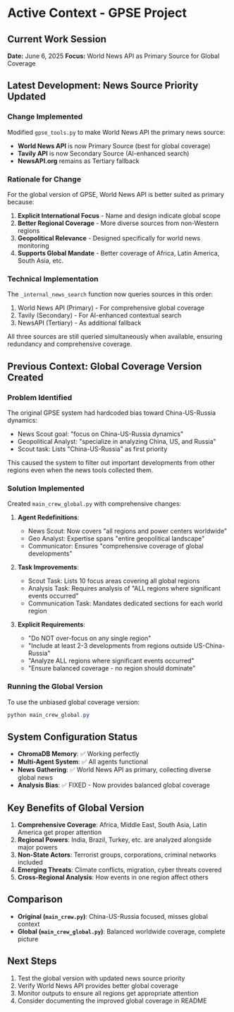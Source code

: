 # Active Context - GPSE Project

## Current Work Session
**Date:** June 6, 2025
**Focus:** World News API as Primary Source for Global Coverage

## Latest Development: News Source Priority Updated

### Change Implemented
Modified `gpse_tools.py` to make World News API the primary news source:
- **World News API** is now Primary Source (best for global coverage)
- **Tavily API** is now Secondary Source (AI-enhanced search)
- **NewsAPI.org** remains as Tertiary fallback

### Rationale for Change
For the global version of GPSE, World News API is better suited as primary because:
1. **Explicit International Focus** - Name and design indicate global scope
2. **Better Regional Coverage** - More diverse sources from non-Western regions
3. **Geopolitical Relevance** - Designed specifically for world news monitoring
4. **Supports Global Mandate** - Better coverage of Africa, Latin America, South Asia, etc.

### Technical Implementation
The `_internal_news_search` function now queries sources in this order:
1. World News API (Primary) - For comprehensive global coverage
2. Tavily (Secondary) - For AI-enhanced contextual search
3. NewsAPI (Tertiary) - As additional fallback

All three sources are still queried simultaneously when available, ensuring redundancy and comprehensive coverage.

## Previous Context: Global Coverage Version Created

### Problem Identified
The original GPSE system had hardcoded bias toward China-US-Russia dynamics:
- News Scout goal: "focus on China-US-Russia dynamics"
- Geopolitical Analyst: "specialize in analyzing China, US, and Russia"
- Scout task: Lists "China-US-Russia" as first priority

This caused the system to filter out important developments from other regions even when the news tools collected them.

### Solution Implemented
Created `main_crew_global.py` with comprehensive changes:

1. **Agent Redefinitions**:
   - News Scout: Now covers "all regions and power centers worldwide"
   - Geo Analyst: Expertise spans "entire geopolitical landscape"
   - Communicator: Ensures "comprehensive coverage of global developments"

2. **Task Improvements**:
   - Scout Task: Lists 10 focus areas covering all global regions
   - Analysis Task: Requires analysis of "ALL regions where significant events occurred"
   - Communication Task: Mandates dedicated sections for each world region

3. **Explicit Requirements**:
   - "Do NOT over-focus on any single region"
   - "Include at least 2-3 developments from regions outside US-China-Russia"
   - "Analyze ALL regions where significant events occurred"
   - "Ensure balanced coverage - no region should dominate"

### Running the Global Version
To use the unbiased global coverage version:
```powershell
python main_crew_global.py
```

## System Configuration Status
- **ChromaDB Memory**: ✅ Working perfectly
- **Multi-Agent System**: ✅ All agents functional
- **News Gathering**: ✅ World News API as primary, collecting diverse global news
- **Analysis Bias**: ✅ FIXED - Now provides balanced global coverage

## Key Benefits of Global Version
1. **Comprehensive Coverage**: Africa, Middle East, South Asia, Latin America get proper attention
2. **Regional Powers**: India, Brazil, Turkey, etc. are analyzed alongside major powers
3. **Non-State Actors**: Terrorist groups, corporations, criminal networks included
4. **Emerging Threats**: Climate conflicts, migration, cyber threats covered
5. **Cross-Regional Analysis**: How events in one region affect others

## Comparison
- **Original (`main_crew.py`)**: China-US-Russia focused, misses global context
- **Global (`main_crew_global.py`)**: Balanced worldwide coverage, complete picture

## Next Steps
1. Test the global version with updated news source priority
2. Verify World News API provides better global coverage
3. Monitor outputs to ensure all regions get appropriate attention
4. Consider documenting the improved global coverage in README
